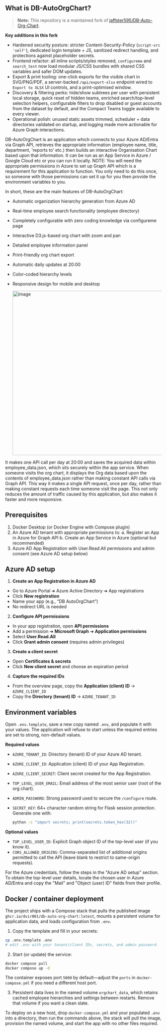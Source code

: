 ## What is DB-AutoOrgChart?

> **Note:** This repository is a maintained fork of [jaffster595/DB-Auto-Org-Chart](https://github.com/jaffster595/DB-Auto-Org-Chart).

**Key additions in this fork**
- Hardened security posture: stricter Content-Security-Policy (`script-src 'self'`), dedicated login template + JS, sanitized redirect handling, and protections against placeholder secrets.
- Frontend refactor: all inline scripts/styles removed, `configureme` and `search_test` now load modular JS/CSS bundles with shared CSS variables and safer DOM updates.
- Export & print tooling: one-click exports for the visible chart in SVG/PNG/PDF, a server-backed `/api/export-xlsx` endpoint wired to `Export to XLSX` UI controls, and a print-optimised window.
- Discovery & filtering perks: hide/show subtrees per user with persistent local storage, quick reset of hidden teams, enriched search/top-level selection helpers, configurable filters to drop disabled or guest accounts from the dataset by default, and the Compact Teams toggle available to every viewer.
- Operational polish: unused static assets trimmed, scheduler + data directories validated on startup, and logging made more actionable for Azure Graph interactions.

DB-AutoOrgChart is an application which connects to your Azure AD/Entra via Graph API, retrieves the appropriate information (employee name, title, department, 'reports to' etc.) then builds an interactive Organisation Chart based upon that information. It can be run as an App Service in Azure / Google Cloud etc or you can run it locally. NOTE: You will need the appropriate permissions in Azure to set up Graph API which is a requirement for this application to function. You only need to do this once, so someone with those permissions can set it up for you then provide the environment variables to you.

In short, these are the main features of DB-AutoOrgChart:

- Automatic organization hierarchy generation from Azure AD
- Real-time employee search functionality (employee directory)
- Completely configurable with zero coding knowledge via configureme page
- Interactive D3.js-based org chart with zoom and pan
- Detailed employee information panel
- Print-friendly org chart export
- Automatic daily updates at 20:00
- Color-coded hierarchy levels
- Responsive design for mobile and desktop

  <img width="1640" height="527" alt="image" src="https://github.com/user-attachments/assets/f33719e6-cc03-40bc-89fc-72d9e0f58674" />

It makes one API call per day at 20:00 and saves the acquired data within employee_data.json, which sits securely within the app service. When someone visits the org chart, it displays the Org data based upon the contents of employee_data.json rather than making constant API calls via Graph API. This way it makes a single API request, once per day, rather than making constant requests each time someone visit the page. This not only reduces the amount of traffic caused by this application, but also makes it faster and more responsive.

## Prerequisites
1. Docker Desktop (or Docker Engine with Compose plugin)
2. An Azure AD tenant with appropriate permissions to:
  a. Register an App in Azure for Graph API
  b. Create an App Service in Azure (optional but recommended)
3. Azure AD App Registration with User.Read.All permissions and admin consent (see Azure AD setup below)

## Azure AD setup

1. **Create an App Registration in Azure AD**
  - Go to Azure Portal ➜ Azure Active Directory ➜ App registrations
  - Click **New registration**
  - Name your app (e.g., “DB AutoOrgChart”)
  - No redirect URL is needed

2. **Configure API permissions**
  - In your app registration, open **API permissions**
  - Add a permission ➜ **Microsoft Graph** ➜ **Application permissions**
  - Select **User.Read.All**
  - Click **Grant admin consent** (requires admin privileges)

3. **Create a client secret**
  - Open **Certificates & secrets**
  - Click **New client secret** and choose an expiration period

4. **Capture the required IDs**
  - From the overview page, copy the **Application (client) ID** → `AZURE_CLIENT_ID`
  - Copy the **Directory (tenant) ID** → `AZURE_TENANT_ID`

## Environment variables

Open `.env.template`, save a new copy named `.env`, and populate it with your values. The application will refuse to start unless the required entries are set to strong, non-default values.

**Required values**

- `AZURE_TENANT_ID`: Directory (tenant) ID of your Azure AD tenant.
- `AZURE_CLIENT_ID`: Application (client) ID of your App Registration.
- `AZURE_CLIENT_SECRET`: Client secret created for the App Registration.
- `TOP_LEVEL_USER_EMAIL`: Email address of the most senior user (root of the org chart).
- `ADMIN_PASSWORD`: Strong password used to secure the `/configure` route.
- `SECRET_KEY`: 64+ character random string for Flask session protection. Generate one with:

  ```bash
  python -c "import secrets; print(secrets.token_hex(32))"
  ```

**Optional values**

- `TOP_LEVEL_USER_ID`: Explicit Graph object ID of the top-level user (if you know it).
- `CORS_ALLOWED_ORIGINS`: Comma-separated list of additional origins permitted to call the API (leave blank to restrict to same-origin requests).

For the Azure credentials, follow the steps in the "Azure AD setup" section. To obtain the top-level user details, locate the chosen user in Azure AD/Entra and copy the "Mail" and "Object (user) ID" fields from their profile.

## Docker / container deployment

The project ships with a Compose stack that pulls the published image `ghcr.io/dvir001/db-auto-org-chart:latest`, mounts a persistent volume for application data, and loads configuration from `.env`.

1. Copy the template and fill in your secrets:
  ```bash
  cp .env.template .env
  # edit .env with your tenant/client IDs, secrets, and admin password
  ```

2. Start (or update) the service:
  ```bash
  docker compose pull
  docker compose up -d
  ```

  The container exposes port `5000` by default—adjust the `ports` in `docker-compose.yml` if you need a different host port.

3. Persistent data lives in the named volume `orgchart_data`, which retains cached employee hierarchies and settings between restarts. Remove that volume if you want a clean slate.

To deploy on a new host, drop `docker-compose.yml` and your populated `.env` into a directory, then run the commands above, the stack will pull the image, provision the named volume, and start the app with no other files required.
